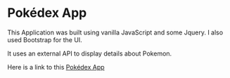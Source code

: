 # Pokédex App

This Application was built using vanilla JavaScript and some Jquery. I also used Bootstrap for the UI. 

It uses an external API to display details about Pokemon.

Here is a link to this [Pokédex App](https://adstrat.github.io/pokedex-js-app/)
